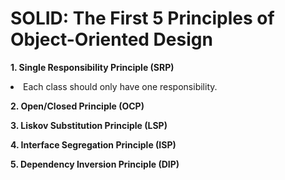 # SOLID: The First 5 Principles of Object-Oriented Design

<b>1. Single Responsibility Principle (SRP)</b>
<li> Each class should only have one responsibility.</li>

<b>2. Open/Closed Principle (OCP)</b>

<b>3. Liskov Substitution Principle (LSP)</b>

<b>4. Interface Segregation Principle (ISP)</b>

<b>5. Dependency Inversion Principle (DIP)</b>
